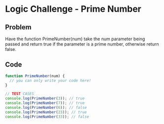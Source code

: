 # Logic Challenge - Prime Number

## Problem

Have the function PrimeNumber(num) take the num parameter being passed and return true if the parameter is a prime number, otherwise return false.

## Code

```JavaScript
function PrimeNumber(num) {
  // you can only write your code here!
}

// TEST CASES
console.log(PrimeNumber(3)); // true
console.log(PrimeNumber(7)); // true
console.log(PrimeNumber(6)); // false
console.log(PrimeNumber(23)); // true
console.log(PrimeNumber(33)); // false
```
